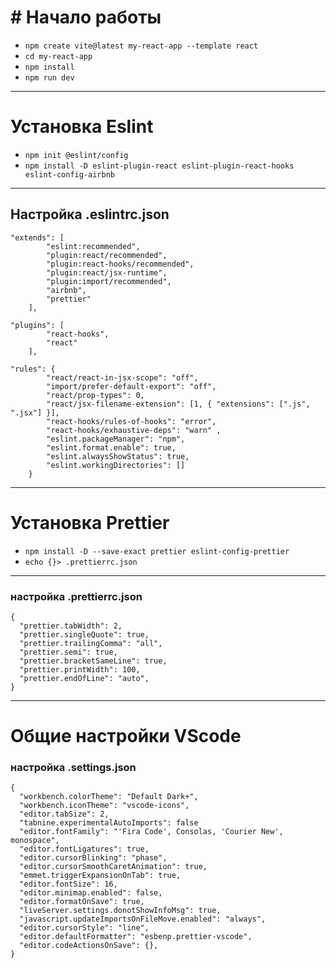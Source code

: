 # # **Начало работы**

- `npm create vite@latest my-react-app --template react`
- `cd my-react-app`
- `npm install`
- `npm run dev`

--------------------------------------

# Установка Eslint

- `npm init @eslint/config`
- `npm install -D eslint-plugin-react eslint-plugin-react-hooks eslint-config-airbnb`

- - - - - - - - - - - - - - - - - - - 

## Настройка .eslintrc.json

```
"extends": [
        "eslint:recommended",
        "plugin:react/recommended",
        "plugin:react-hooks/recommended",
        "plugin:react/jsx-runtime",
        "plugin:import/recommended",
        "airbnb",
        "prettier"
    ],

"plugins": [
        "react-hooks",
        "react"
    ],

"rules": {
        "react/react-in-jsx-scope": "off",
        "import/prefer-default-export": "off",
        "react/prop-types": 0,
        "react/jsx-filename-extension": [1, { "extensions": [".js", ".jsx"] }],
        "react-hooks/rules-of-hooks": "error",
        "react-hooks/exhaustive-deps": "warn" ,
        "eslint.packageManager": "npm",
        "eslint.format.enable": true,
        "eslint.alwaysShowStatus": true,
        "eslint.workingDirectories": []
    }

```

--------------------------------------

# Установка **Prettier**

- `npm install -D --save-exact prettier eslint-config-prettier`
- `echo {}> .prettierrc.json`

- - - - - - - - - - - - - - - - - - - 

### настройка .prettierrc.json

```
{
  "prettier.tabWidth": 2,
  "prettier.singleQuote": true,
  "prettier.trailingComma": "all",
  "prettier.semi": true,
  "prettier.bracketSameLine": true,
  "prettier.printWidth": 100,
  "prettier.endOfLine": "auto",
}
```

--------------------------------------

# Общие настройки VScode

### настройка .settings.json

```
{
  "workbench.colorTheme": "Default Dark+",
  "workbench.iconTheme": "vscode-icons",
  "editor.tabSize": 2,
  "tabnine.experimentalAutoImports": false
  "editor.fontFamily": "'Fira Code', Consolas, 'Courier New', monospace",
  "editor.fontLigatures": true,
  "editor.cursorBlinking": "phase",
  "editor.cursorSmoothCaretAnimation": true,
  "emmet.triggerExpansionOnTab": true,
  "editor.fontSize": 16,
  "editor.minimap.enabled": false,
  "editor.formatOnSave": true,
  "liveServer.settings.donotShowInfoMsg": true,
  "javascript.updateImportsOnFileMove.enabled": "always",
  "editor.cursorStyle": "line",
  "editor.defaultFormatter": "esbenp.prettier-vscode",
  "editor.codeActionsOnSave": {},
}

```
